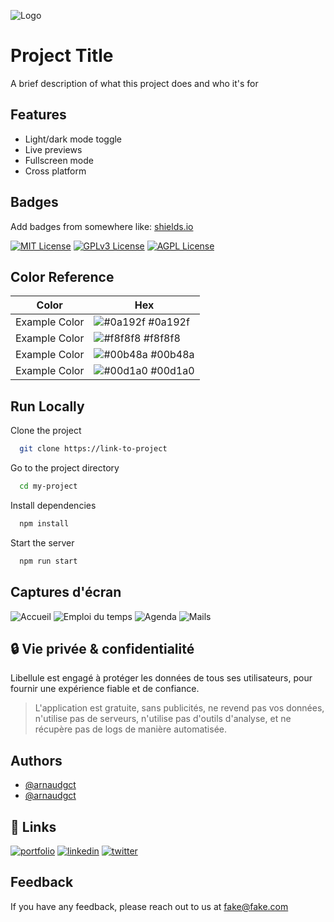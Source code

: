 
![Logo](https://dev-to-uploads.s3.amazonaws.com/uploads/articles/th5xamgrr6se0x5ro4g6.png)


# Project Title

A brief description of what this project does and who it's for


## Features

- Light/dark mode toggle
- Live previews
- Fullscreen mode
- Cross platform


## Badges

Add badges from somewhere like: [shields.io](https://shields.io/)

[![MIT License](https://img.shields.io/badge/License-MIT-green.svg)](https://choosealicense.com/licenses/mit/)
[![GPLv3 License](https://img.shields.io/badge/License-GPL%20v3-yellow.svg)](https://opensource.org/licenses/)
[![AGPL License](https://img.shields.io/badge/license-AGPL-blue.svg)](http://www.gnu.org/licenses/agpl-3.0)

## Color Reference

| Color             | Hex                                                                |
| ----------------- | ------------------------------------------------------------------ |
| Example Color | ![#0a192f](https://via.placeholder.com/10/0a192f?text=+) #0a192f |
| Example Color | ![#f8f8f8](https://via.placeholder.com/10/f8f8f8?text=+) #f8f8f8 |
| Example Color | ![#00b48a](https://via.placeholder.com/10/00b48a?text=+) #00b48a |
| Example Color | ![#00d1a0](https://via.placeholder.com/10/00b48a?text=+) #00d1a0 |


## Run Locally

Clone the project

```bash
  git clone https://link-to-project
```

Go to the project directory

```bash
  cd my-project
```

Install dependencies

```bash
  npm install
```

Start the server

```bash
  npm run start
```


## Captures d'écran

![Accueil](https://github.com/LibelluleApp/LibelluleApp/blob/main/public/Accueil.png)
![Emploi du temps](https://github.com/LibelluleApp/LibelluleApp/blob/main/public/Emploi_du_temps.png)
![Agenda](https://github.com/LibelluleApp/LibelluleApp/blob/main/public/Agenda.png)
![Mails](https://github.com/LibelluleApp/LibelluleApp/blob/main/public/Mails.png)


## 🔒 Vie privée & confidentialité
Libellule est engagé à protéger les données de tous ses utilisateurs, pour fournir une expérience fiable et de confiance.

>L'application est gratuite, sans publicités, ne revend pas vos données, n'utilise pas de serveurs, n'utilise pas d'outils d'analyse, et ne récupère pas de logs de manière automatisée.
## Authors

- [@arnaudgct](https://www.github.com/arnaudgct)
- [@arnaudgct](https://www.github.com/arnaudgct)


## 🔗 Links
[![portfolio](https://img.shields.io/badge/my_portfolio-000?style=for-the-badge&logo=ko-fi&logoColor=white)](https://katherineoelsner.com/)
[![linkedin](https://img.shields.io/badge/linkedin-0A66C2?style=for-the-badge&logo=linkedin&logoColor=white)](https://www.linkedin.com/)
[![twitter](https://img.shields.io/badge/twitter-1DA1F2?style=for-the-badge&logo=twitter&logoColor=white)](https://twitter.com/)


## Feedback

If you have any feedback, please reach out to us at fake@fake.com

